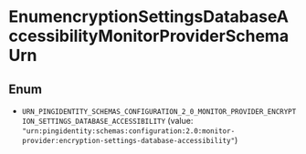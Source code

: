 

# EnumencryptionSettingsDatabaseAccessibilityMonitorProviderSchemaUrn

## Enum


* `URN_PINGIDENTITY_SCHEMAS_CONFIGURATION_2_0_MONITOR_PROVIDER_ENCRYPTION_SETTINGS_DATABASE_ACCESSIBILITY` (value: `"urn:pingidentity:schemas:configuration:2.0:monitor-provider:encryption-settings-database-accessibility"`)



